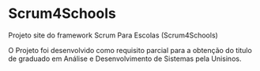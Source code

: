 # Scrum4Schools
Projeto site do framework Scrum Para Escolas (Scrum4Schools)

O Projeto foi desenvolvido como requisito parcial para a obtenção do titulo de graduado em Análise e Desenvolvimento de Sistemas pela Unisinos.

